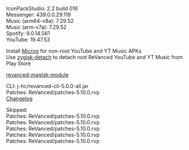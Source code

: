 IconPackStudio: 2.2 build 016  
Messenger: 439.0.0.29.119  
Music (arm64-v8a): 7.29.52  
Music (arm-v7a): 7.29.52  
Spotify: 9.0.14.561  
YouTube: 19.47.53  

Install [Microg](https://github.com/ReVanced/GmsCore/releases) for non-root YouTube and YT Music APKs  
Use [zygisk-detach](https://github.com/j-hc/zygisk-detach) to detach root ReVanced YouTube and YT Music from Play Store  

[revanced-magisk-module](https://github.com/j-hc/revanced-magisk-module)
  
CLI: j-hc/revanced-cli-5.0.0-all.jar  
Patches: ReVanced/patches-5.10.0.rvp  
[Changelog](https://github.com/ReVanced/revanced-patches/releases/tag/v5.10.0)  

Skipped:  
Patches: ReVanced/patches-5.10.0.rvp  
Patches: ReVanced/patches-5.10.0.rvp  
Patches: ReVanced/patches-5.10.0.rvp  
Patches: ReVanced/patches-5.10.0.rvp  
Patches: ReVanced/patches-5.10.0.rvp            
